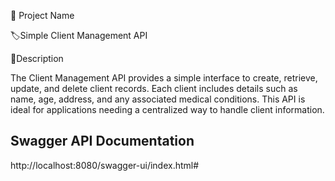 📌 Project Name

🏷️Simple Client Management API

🔖Description

The Client Management API provides a simple interface to create, retrieve, update, and delete client records. Each client includes details such as name, age, address, and any associated medical conditions. This API is ideal for applications needing a centralized way to handle client information.


## Swagger API Documentation 

http://localhost:8080/swagger-ui/index.html#
